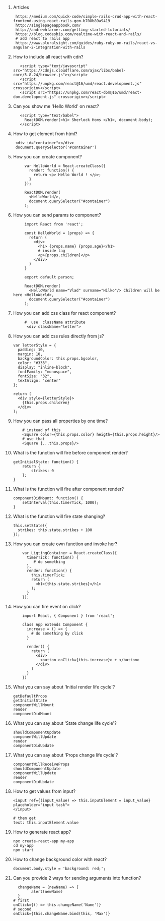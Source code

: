 1. Articles
        
        https://medium.com/quick-code/simple-rails-crud-app-with-react-frontend-using-react-rails-gem-b708b89a9419
        http://singlepageappbook.com/     
        http://andrewhfarmer.com/getting-started-tutorials/
        https://blog.codeship.com/realtime-with-react-and-rails/
        # add react to rails app
        https://www.pluralsight.com/guides/ruby-ruby-on-rails/react-vs-angular-2-integration-with-rails
2. How to include all react with cdn?
    
          <script type="text/javascript" src="https://cdnjs.cloudflare.com/ajax/libs/babel-core/5.8.24/browser.js"></script>
          <script src="https://unpkg.com/react@16/umd/react.development.js" crossorigin></script>
          <script src="https://unpkg.com/react-dom@16/umd/react-dom.development.js" crossorigin></script>

4. Can you show me 'Hello World' on react?
          
          <script type="text/babel">
            ReactDOM.render(<h1> Sherlock Homs </h1>, document.body);
          </script>
5. How to get element from html?

        <div id="container"></div>
        document.querySelector('#container')

6. How you can create component?
        
            var HelloWorld = React.createClass({
              render: function() {
                return <p> Hello World ! </p>;
              }
            });
            
            ReactDOM.render(
              <HelloWorld/>,
              document.querySelector("#container")
            );
            
7. How you can send params to component?

            import React from 'react';

            const HelloWorld = (props) => {
              return (
                <div>
                  <h1> {props.name} {props.age}</h1>
                  # inside tag 
                  <p>{props.children}</p>
                </div>
              )
            }

            export default person;
            
            ReactDOM.render(
              <HelloWorld name="Vlad" surname="Hilko"/> Children will be here <HelloWorld>,
              document.querySelector("#container")
            );      
        
9. How you can add css class for react component?
            
            #  use  className attribute
             <div className="letter">

10. How you can add css rules directly from js?
                
        var letterStyle = {
          padding: 10,
          margin: 10,
          backgroundColor: this.props.bgcolor,
          color: "#333",
          display: "inline-block",
          fontFamily: "monospace",
          fontSize: "32",
          textAlign: "center"
        };

        return (
          <div style={letterStyle}>
            {this.props.children}
          </div>
        );              
11. How you can pass all properties by one time?
          
            # instead of this
            <Square color={this.props.color} heigth={this.props.height}/>
            # use that
            <Square {...this.props}/>
12. What is the function will fire before component render?
        
        getInitialState: function() {
            return {
                strikes: 0
            };
        }
13. What is the function will fire after component render?
        
        componentDidMount: function() {
            setInterval(this.timerTick, 1000);
        }
14. What is the function will fire state shanging?
        
        this.setState({
          strikes: this.state.strikes + 100
        });
15. How you can create own function and invoke her?
        
            var LigtingContainer = React.createClass({
              timerTick: function() {
                 # do something
              },
              render: function() {
                this.timerTick;
                return (
                  <h1>{this.state.strikes}</h1>
                );
              }
            });
16. How you can fire event on click?
           
            import React, { Component } from 'react';
            
            class App extends Component {
              increase = () => {
                # do something by click
              }
              
              render() {
                return (
                  <div>
                    <button onClick={this.increase}> + </button>
                  </div>
                )
              }
            })
19. What you can say about 'Initial render life cycle'?

        getDefaultProps
        getInitialState
        componentWillMount
        render
        componentDidMount
20. What you can say about 'State change life cycle'?

        shouldComponentUpdate
        componentWillUpdate
        render
        componentDidUpdate
21. What you can say about 'Props change life cycle'?

        componentWillReceiveProps
        shouldComponentUpdate
        componentWillUpdate
        render
        componentDidUpdate

23. How to get values from input?
        
        <input ref={(input_value) => this.inputElement = input_value} placeholder="input task">
        </input>
        
        # them get
        text: this.inputElement.value
24. How to generate react app?
        
        npx create-react-app my-app
        cd my-app
        npm start
25. How to change background color with react?
        
        document.body.style = 'background: red;';
26. Can you provide 2 ways for sending arguments into function?
 
          changeName = (newName) => {
                alert(newName)
          }
        # first
        onClick={() => this.changeName('Name')}
        # second
        onClick={this.changeName.bind(this, 'Max')}
